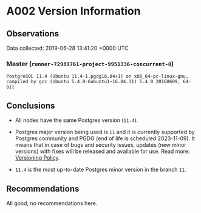 # A002 Version Information #

## Observations ##
Data collected: 2019-06-28 13:41:20 +0000 UTC  



### Master (`runner-72989761-project-9951336-concurrent-0`) ###

```
PostgreSQL 11.4 (Ubuntu 11.4-1.pgdg16.04+1) on x86_64-pc-linux-gnu, compiled by gcc (Ubuntu 5.4.0-6ubuntu1~16.04.11) 5.4.0 20160609, 64-bit
```






## Conclusions ##
  - All nodes have the same Postgres version (`11.4`).  

  - Postgres major version being used is `11` and it is currently supported by Postgres community and PGDG (end of life is scheduled 2023-11-09). It means that in case of bugs and security issues, updates (new minor versions) with fixes will be released and available for use. Read more: [Versioning Policy](https://www.postgresql.org/support/versioning/).  

  - `11.4` is the most up-to-date Postgres minor version in the branch `11`.  

  
 


## Recommendations ##
  All good, no recommendations here.
 

